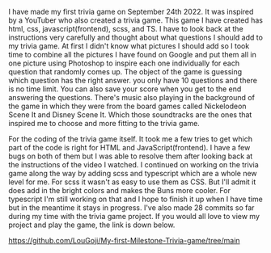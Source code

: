 I have made my first trivia game on September 24th 2022. It was inspired by a YouTuber who also created a trivia game. This game I have created has html, css, javascript(frontend), scss, and TS. I have to look back at the instructions very carefully and thought about what questions I should add to my trivia game. At first I didn't know what pictures I should add so I took time to combine all the pictures I have found on Google and put them all in one picture using Photoshop to inspire each one individually for each question that randomly comes up. The object of the game is guessing which question has the right answer. you only have 10 questions and there is no time limit. You can also save your score when you get to the end  answering the questions. There's music also playing in the background  of the game in which they were from the board games called Nickelodeon Scene It and Disney Scene It. Which those soundtracks are the ones that inspired me to choose and more fitting to the trivia game.


For the coding of the trivia game itself. It took me a few tries to get which part of the code is right for HTML and JavaScript(frontend). I have a few bugs on both of them but I was able to resolve them after looking back at the instructions of the video I watched. I continued on working on the trivia game along the way by adding scss and typescript which are a whole new level for me. For scss it wasn't as easy to use them as CSS. But I'll admit it does add in the bright colors and makes the Buns more cooler. For typescript I'm still working on that and I hope to finish it up when I have time but in the meantime it stays in progress. I've also made 28 commits so far during my time with the trivia game project. If you would all love to view my project and play the game, the link is down below.


https://github.com/LouGoji/My-first-Milestone-Trivia-game/tree/main